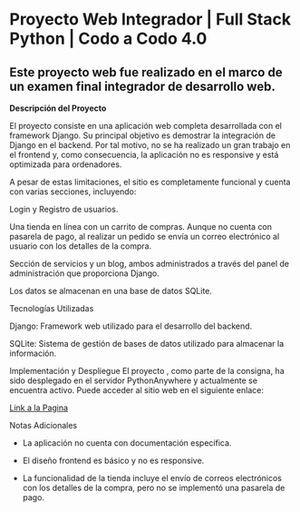 # Proyecto Web Integrador | Full Stack Python | Codo a Codo 4.0

## Este proyecto web fue realizado en el marco de un examen final integrador de desarrollo web.

**Descripción del Proyecto**

El proyecto consiste en una aplicación web completa desarrollada con el framework Django. Su principal objetivo es demostrar la integración de Django en el backend. Por tal motivo, no se ha realizado un gran trabajo en el frontend y, como consecuencia, la aplicación no es responsive y está optimizada para ordenadores.


A pesar de estas limitaciones, el sitio es completamente funcional y cuenta con varias secciones, incluyendo:

Login y Registro de usuarios.

Una tienda en línea con un carrito de compras. Aunque no cuenta con pasarela de pago, al realizar un pedido se envía un correo electrónico al usuario con los detalles de la compra.

Sección de servicios y un blog, ambos administrados a través del panel de administración que proporciona Django.

Los datos se almacenan en una base de datos SQLite.

Tecnologías Utilizadas

Django: Framework web utilizado para el desarrollo del backend.

SQLite: Sistema de gestión de bases de datos utilizado para almacenar la información.

Implementación y Despliegue
El proyecto , como parte de la consigna, ha sido desplegado en el servidor PythonAnywhere y actualmente se encuentra activo. Puede acceder al sitio web en el siguiente enlace:

[Link a la Pagina](https://marianolaclau.pythonanywhere.com/)


Notas Adicionales

- La aplicación no cuenta con documentación específica.

- El diseño frontend es básico y no es responsive.

- La funcionalidad de la tienda incluye el envío de correos electrónicos con los detalles de la compra, pero no se implementó una pasarela de pago.
